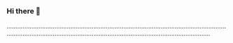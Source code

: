 ### Hi there 👋

...............................................................................................................................................................................................................................................